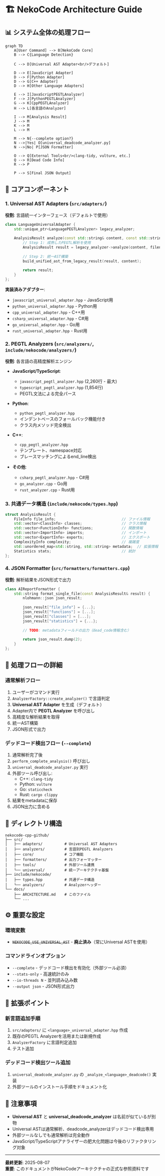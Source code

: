 # 🏗️ NekoCode Architecture Guide

## 📊 システム全体の処理フロー

```mermaid
graph TD
    A[User Command] --> B[NekoCode Core]
    B --> C{Language Detection}
    
    C --> D[Universal AST Adapter<br/>デフォルト]
    
    D --> E[JavaScript Adapter]
    D --> F[Python Adapter]
    D --> G[C++ Adapter]
    D --> H[Other Language Adapters]
    
    E --> I[JavaScriptPEGTLAnalyzer]
    F --> J[PythonPEGTLAnalyzer]
    G --> K[CppPEGTLAnalyzer]
    H --> L[各言語のAnalyzer]
    
    I --> M[Analysis Result]
    J --> M
    K --> M
    L --> M
    
    M --> N{--complete option?}
    N -->|Yes| O[universal_deadcode_analyzer.py]
    N -->|No| P[JSON Formatter]
    
    O --> Q[External Tools<br/>clang-tidy, vulture, etc.]
    Q --> R[Dead Code Info]
    R --> P
    
    P --> S[Final JSON Output]
```

## 🎯 コアコンポーネント

### 1. **Universal AST Adapters** (`src/adapters/`)
**役割**: 言語統一インターフェース（デフォルトで使用）

```cpp
class LanguageUniversalAdapter {
    std::unique_ptr<LanguagePEGTLAnalyzer> legacy_analyzer;
    
    AnalysisResult analyze(const std::string& content, const std::string& filename) {
        // Step 1: 成熟したPEGTL解析を使用
        AnalysisResult result = legacy_analyzer->analyze(content, filename);
        
        // Step 2: 統一AST構築
        build_unified_ast_from_legacy_result(result, content);
        
        return result;
    }
};
```

**実装済みアダプター**:
- `javascript_universal_adapter.hpp` - JavaScript用
- `python_universal_adapter.hpp` - Python用
- `cpp_universal_adapter.hpp` - C++用
- `csharp_universal_adapter.hpp` - C#用
- `go_universal_adapter.hpp` - Go用
- `rust_universal_adapter.hpp` - Rust用

### 2. **PEGTL Analyzers** (`src/analyzers/`, `include/nekocode/analyzers/`)
**役割**: 各言語の高精度解析エンジン

- **JavaScript/TypeScript**:
  - `javascript_pegtl_analyzer.hpp` (2,260行 - 最大)
  - `typescript_pegtl_analyzer.hpp` (1,854行)
  - PEGTL文法による完全パース

- **Python**:
  - `python_pegtl_analyzer.hpp`
  - インデントベースのフォールバック機能付き
  - クラス内メソッド完全検出

- **C++**:
  - `cpp_pegtl_analyzer.hpp`
  - テンプレート、namespace対応
  - ブレースマッチングによるend_line検出

- **その他**:
  - `csharp_pegtl_analyzer.hpp` - C#用
  - `go_analyzer.cpp` - Go用
  - `rust_analyzer.cpp` - Rust用

### 3. **共通データ構造** (`include/nekocode/types.hpp`)

```cpp
struct AnalysisResult {
    FileInfo file_info;                              // ファイル情報
    std::vector<ClassInfo> classes;                  // クラス情報
    std::vector<FunctionInfo> functions;             // 関数情報
    std::vector<ImportInfo> imports;                 // インポート
    std::vector<ExportInfo> exports;                 // エクスポート
    ComplexityInfo complexity;                       // 複雑度
    std::unordered_map<std::string, std::string> metadata;  // 拡張情報
    Statistics stats;                                // 統計
};
```

### 4. **JSON Formatter** (`src/formatters/formatters.cpp`)
**役割**: 解析結果をJSON形式で出力

```cpp
class AIReportFormatter {
    std::string format_single_file(const AnalysisResult& result) {
        nlohmann::json json_result;
        
        json_result["file_info"] = {...};
        json_result["functions"] = [...];
        json_result["classes"] = [...];
        json_result["statistics"] = {...};
        
        // TODO: metadataフィールドの出力（dead_code情報含む）
        
        return json_result.dump(2);
    }
};
```

## 🔄 処理フローの詳細

### **通常解析フロー**
1. ユーザーがコマンド実行
2. `AnalyzerFactory::create_analyzer()` で言語判定
3. **Universal AST Adapter** を生成（デフォルト）
4. Adapter内で **PEGTL Analyzer** を呼び出し
5. 高精度な解析結果を取得
6. 統一AST構築
7. JSON形式で出力

### **デッドコード検出フロー** (`--complete`)
1. 通常解析完了後
2. `perform_complete_analysis()` 呼び出し
3. `universal_deadcode_analyzer.py` 実行
4. 外部ツール呼び出し:
   - C++: `clang-tidy`
   - Python: `vulture`
   - Go: `staticcheck`
   - Rust: `cargo clippy`
5. 結果をmetadataに保存
6. JSON出力に含める

## 📁 ディレクトリ構造

```
nekocode-cpp-github/
├── src/
│   ├── adapters/          # Universal AST Adapters
│   ├── analyzers/         # 言語別PEGTL Analyzers
│   ├── core/              # コア機能
│   ├── formatters/        # 出力フォーマッター
│   ├── tools/             # 外部ツール連携
│   └── universal/         # 統一アーキテクチャ基盤
├── include/nekocode/
│   ├── types.hpp          # 共通データ構造
│   └── analyzers/         # Analyzerヘッダー
└── docs/
    ├── ARCHITECTURE.md    # このファイル
    └── ...
```

## ⚙️ 重要な設定

### **環境変数**
- ~~`NEKOCODE_USE_UNIVERSAL_AST`~~ - **廃止済み**（常にUniversal ASTを使用）

### **コマンドラインオプション**
- `--complete` - デッドコード検出を有効化（外部ツール必須）
- `--stats-only` - 高速統計のみ
- `--io-threads N` - 並列読み込み数
- `--output json` - JSON形式出力

## 🔧 拡張ポイント

### **新言語追加手順**
1. `src/adapters/` に `<language>_universal_adapter.hpp` 作成
2. 既存のPEGTL Analyzerを活用または新規作成
3. `AnalyzerFactory` に言語判定追加
4. テスト追加

### **デッドコード検出ツール追加**
1. `universal_deadcode_analyzer.py` の `_analyze_<language>_deadcode()` 実装
2. 外部ツールのインストール手順をドキュメント化

## 📝 注意事項

- **Universal AST** と **universal_deadcode_analyzer** は名前が似ているが別物
- Universal ASTは通常解析、deadcode_analyzerはデッドコード検出専用
- 外部ツールなしでも通常解析は完全動作
- JavaScript/TypeScriptアナライザーの肥大化問題は今後のリファクタリング対象

---
**最終更新**: 2025-08-07  
**重要**: このドキュメントがNekoCodeアーキテクチャの正式な参照資料です